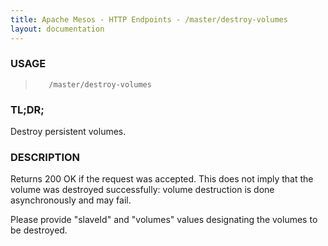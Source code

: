 ```yaml
---
title: Apache Mesos - HTTP Endpoints - /master/destroy-volumes
layout: documentation
---
```

<!--- This is an automatically generated file. DO NOT EDIT! --->

### USAGE ###
>        /master/destroy-volumes

### TL;DR; ###
Destroy persistent volumes.

### DESCRIPTION ###
Returns 200 OK if the request was accepted. This does not
imply that the volume was destroyed successfully: volume
destruction is done asynchronously and may fail.

Please provide "slaveId" and "volumes" values designating
the volumes to be destroyed.